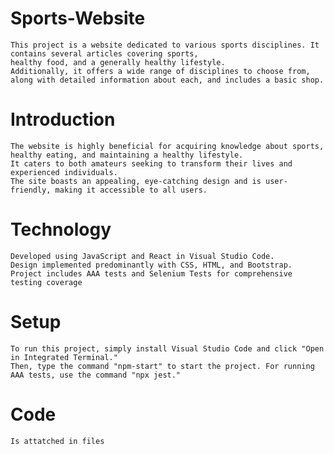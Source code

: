 # Sports-Website

    This project is a website dedicated to various sports disciplines. It contains several articles covering sports, 
    healthy food, and a generally healthy lifestyle. 
    Additionally, it offers a wide range of disciplines to choose from, along with detailed information about each, and includes a basic shop.

# Introduction
    The website is highly beneficial for acquiring knowledge about sports, healthy eating, and maintaining a healthy lifestyle. 
    It caters to both amateurs seeking to transform their lives and experienced individuals. 
    The site boasts an appealing, eye-catching design and is user-friendly, making it accessible to all users.
    
# Technology
    Developed using JavaScript and React in Visual Studio Code.
    Design implemented predominantly with CSS, HTML, and Bootstrap.
    Project includes AAA tests and Selenium Tests for comprehensive testing coverage

# Setup

    To run this project, simply install Visual Studio Code and click "Open in Integrated Terminal." 
    Then, type the command "npm-start" to start the project. For running AAA tests, use the command "npx jest."

# Code

    Is attatched in files

